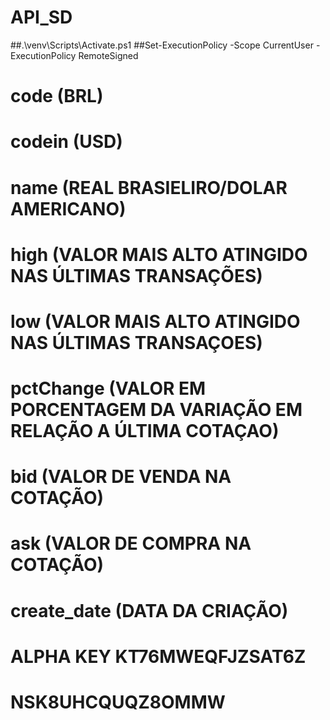 # API_SD

##.\venv\Scripts\Activate.ps1
##Set-ExecutionPolicy -Scope CurrentUser -ExecutionPolicy RemoteSigned

# code (BRL)
# codein (USD)
# name (REAL BRASIELIRO/DOLAR AMERICANO)
# high (VALOR MAIS ALTO ATINGIDO NAS ÚLTIMAS TRANSAÇÕES)
# low (VALOR MAIS ALTO ATINGIDO NAS ÚLTIMAS TRANSAÇOES)
# pctChange (VALOR EM PORCENTAGEM DA VARIAÇÃO EM RELAÇÃO A ÚLTIMA COTAÇAO)
# bid (VALOR DE VENDA NA COTAÇÃO)
# ask (VALOR DE COMPRA NA COTAÇÃO)
# create_date (DATA DA CRIAÇÃO)

# ALPHA KEY KT76MWEQFJZSAT6Z

# NSK8UHCQUQZ8OMMW
